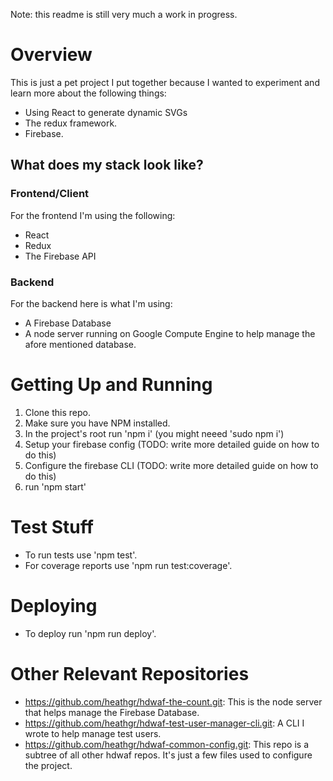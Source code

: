 Note: this readme is still very much a work in progress.

# Overview

This is just a pet project I put together because I wanted to experiment and learn more about the following things:

- Using React to generate dynamic SVGs
- The redux framework.
- Firebase.

## What does my stack look like?

### Frontend/Client
For the frontend I'm using the following:

- React
- Redux
- The Firebase API

### Backend

For the backend here is what I'm using:

- A Firebase Database
- A node server running on Google Compute Engine to help manage the afore mentioned database.

# Getting Up and Running

1. Clone this repo.
2. Make sure you have NPM installed.
3. In the project's root run 'npm i' (you might neeed 'sudo npm i')
4. Setup your firebase config (TODO: write more detailed guide on how to do this)
5. Configure the firebase CLI (TODO: write more detailed guide on how to do this)
6. run 'npm start'

# Test Stuff

- To run tests use 'npm test'.
- For coverage reports use 'npm run test:coverage'.

# Deploying

- To deploy run 'npm run deploy'.

# Other Relevant Repositories

- https://github.com/heathgr/hdwaf-the-count.git: This is the node server that helps manage the Firebase Database.
- https://github.com/heathgr/hdwaf-test-user-manager-cli.git: A CLI I wrote to help manage test users.
- https://github.com/heathgr/hdwaf-common-config.git: This repo is a subtree of all other hdwaf repos.  It's just a few files used to configure the project.

